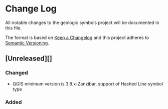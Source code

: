# Change Log

All notable changes to the geologic symbols project will be documented in this file.

The format is based on [Keep a Changelog](http://keepachangelog.com/)
and this project adheres to [Semantic Versioning](http://semver.org/).

## [Unreleased][]

### Changed

- QGIS minimum version is 3.8.x-Zanzibar, support of Hashed Line symbol type

### Added


